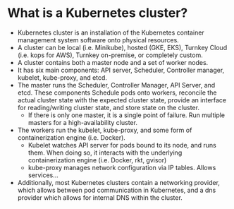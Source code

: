 # What is a Kubernetes cluster?

- Kubernetes cluster is an installation of the Kubernetes container management
  system software onto physical resources.
- A cluster can be local (i.e. Minikube), hosted (GKE, EKS), Turnkey Cloud (i.e.
  kops for AWS), Turnkey on-premise, or completely custom.
- A cluster contains both a master node and a set of worker nodes.
- It has six main components: API server, Scheduler, Controller manager,
  kubelet, kube-proxy, and etcd.
- The master runs the Scheduler, Controller Manager, API Server, and etcd. These
  components Schedule pods onto workers, reconcile the actual cluster state with
  the expected cluster state, provide an interface for reading/writing cluster
  state, and store state on the cluster.
  - If there is only one master, it is a single point of failure. Run multiple
    masters for a high-availability cluster.
- The workers run the kubelet, kube-proxy, and some form of containerization
  engine (i.e. Docker).
  - Kubelet watches API server for pods bound to its node, and runs them. When
    doing so, it interacts with the underlying containerization engine (i.e.
    Docker, rkt, gvisor)
  - kube-proxy manages network configuration via IP tables. Allows services...
- Additionally, most Kubernetes clusters contain a networking provider, which
  allows between pod communication in Kubernetes, and a dns provider which
  allows for internal DNS within the cluster.
